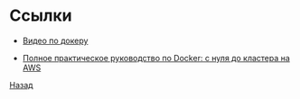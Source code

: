 # Ссылки

- [Видео по докеру](https://www.youtube.com/watch?v=dNS61T4MmlM)

- [Полное практическое руководство по Docker: с нуля до кластера на AWS](https://habr.com/ru/articles/310460/)

[Назад](README.md)